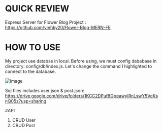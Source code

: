# QUICK REVIEW 
Express Server for Flower Blog Project : https://github.com/vinhky20/Flower-Blog-MERN-FE

# HOW TO USE
My project use databse in local. Before using, we must config dababase in directory: config/db/index.js. 
Let's change the command I highlighted to connect to the database.

![image](https://user-images.githubusercontent.com/59040451/155462008-e8ea9e03-14f8-487b-99d8-2f150f9c8106.png)

Sql files includes user.json & post.json: https://drive.google.com/drive/folders/1KCC2DPuf8GpeawyIRnLswY5VcKsnQ05z?usp=sharing

#API 
1. CRUD User
2. CRUD Post
